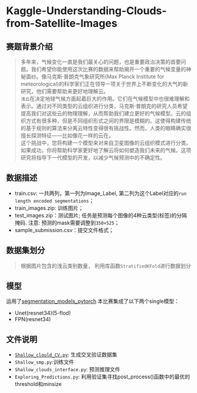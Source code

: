 # Kaggle-Understanding-Clouds-from-Satellite-Images
## 赛题背景介绍
> 多年来，气候变化一直是我们最关心的问题，也是重要政治决策的首要问题。我们希望你能使用这次比赛的数据来帮助揭开一个重要的气候变量的神秘面纱。像马克斯·普朗克气象研究所(Max Planck Institute for meteorological)的科学家们正在领导一项关于世界上不断变化的大气的新研究，他们需要帮助来更好地理解云。<br>
`浅云`在决定地球气候方面起着巨大的作用。它们在气候模型中也很难理解和表示。通过对不同类型的云组织进行分类，马克斯·普朗克的研究人员希望提高我们对这些云的物理理解，从而帮助我们建立更好的气候模型。云的组织方式有很多种，但是不同组织形式之间的界限是模糊的。这使得构建传统的基于规则的算法来分离云特性变得很有挑战性。然而，人类的眼睛确实很擅长探测特征——比如像花一样的云在。<br>
这个挑战中，您将构建一个模型来对来自卫星图像的云组织模式进行分类。如果成功，你将帮助科学家更好地了解云将如何塑造我们未来的气候。这项研究将指导下一代模型的开发，以减少气候预测中的不确定性。
## 数据描述
* train.csv: 一共两列，第一列为Image_Label, 第二列为这个Label对应的`run length encoded segmentations`；<br>
* train_images.zip: 训练图片； <br>
* test_images.zip：测试图片; 任务是预测每个图像的4种云类型(标签)的分隔掩码. 注意: 预测的mask需要调整到`350×525`；<br>
* sample_submission.csv：提交文件格式；<br>
## 数据集划分
>根据图片包含的浅云类别数量， 利用库函数`StratifiedKFold`进行数据划分
## 模型
运用了[segmentation_models_pytorch](https://github.com/qubvel/segmentation_models.pytorch)
本比赛集成了以下两个single模型：<br>
* Unet(resnet34)(5-flod)<br>
* FPN(resnet34)<br>
## 文件说明
* [`Shallow_clould_CV.py`](https://github.com/hierarchyJK/Kaggle-Understanding-Clouds-from-Satellite-Images/blob/master/Exploring_Predictions.py): 生成交叉验证数据集<br>
* `Shallow_smp.py`:训练文件<br>
* `Shallow_clouds_interface.py`: 预测推理文件<br>
* `Exploring_Predictions.py`: 利用验证集寻找post_process()函数中的最优的threshold和minsize<br>


